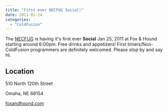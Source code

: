 ```yaml
---
title: "First ever NECFUG Social!"
date: 2011-01-24
categories: 
  - "ColdFusion"
---
```


The [NECFUG](http://www.necfug.com/) is having it's first ever **Social** Jan 25, 2011 at Fox & Hound starting around 6:00pm. Free drinks and appetizers! First timers/Non-ColdFusion programmers are definitely welcomed. Please stop by and say Hi.

## Location

510 North 120th Street

Omaha, NE 68154[](http://maps.google.com/local_url?q=http://www.foxandhound.com/locations/omaha-120th-dodge.aspx&dq=fox+and+hound&f=q&source=s_q&output=js&hl=en&geocode=&abauth=4d3dc563SYm-kFmrF8x8Y7gE_tljOfNyNDM&aq=&vps=1&jsv=310c&sll=41.260259,-96.029949&sspn=0.089297,0.154324&g=510+N+120th+St,+Omaha,+Douglas,+Nebraska+68154&oi=miw&sa=X&ct=miw_link&cd=1&cad=homepage,cid:2128636435635873603&ei=bcU9TZjOLoroygT6iPgF&s=ANYYN7mHP6E2ATx2Qdc_mU5ge_Fwf3iRkQ)

[foxandhound.com](http://maps.google.com/local_url?q=http://www.foxandhound.com/locations/omaha-120th-dodge.aspx&dq=fox+and+hound&f=q&source=s_q&output=js&hl=en&geocode=&abauth=4d3dc563SYm-kFmrF8x8Y7gE_tljOfNyNDM&aq=&vps=1&jsv=310c&sll=41.260259,-96.029949&sspn=0.089297,0.154324&g=510+N+120th+St,+Omaha,+Douglas,+Nebraska+68154&oi=miw&sa=X&ct=miw_link&cd=1&cad=homepage,cid:2128636435635873603&ei=bcU9TZjOLoroygT6iPgF&s=ANYYN7mHP6E2ATx2Qdc_mU5ge_Fwf3iRkQ)‎

